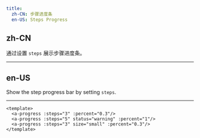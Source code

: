 ```yaml
title:
  zh-CN: 步骤进度条
  en-US: Steps Progress
```

## zh-CN

通过设置 `steps` 展示步骤进度条。

---

## en-US

Show the step progress bar by setting `steps`.

---

```vue
<template>
  <a-progress :steps="3" :percent="0.3"/>
  <a-progress :steps="5" status="warning" :percent="1"/>
  <a-progress :steps="3" size="small" :percent="0.3"/>
</template>
```
